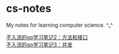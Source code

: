 # cs-notes
My notes for learning computer science. ^_^

[不入流的go学习笔记2：方法和接口](/golang/golang-tutorial2.md)  
[不入流的go学习笔记3：并发](/golang/golang-tutorial3.md)